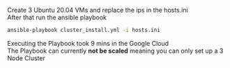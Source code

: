 Create 3 Ubuntu 20.04 VMs and replace the ips in the hosts.ini  
After that run the ansible playbook
```bash
ansible-playbook cluster_install.yml -i hosts.ini
```
Executing the Playbook took 9 mins in the Google Cloud  
The Playbook can currently __not be scaled__ meaning you can only set up a 3 Node Cluster